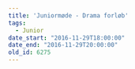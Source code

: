 ```yaml
---
title: 'Juniormøde - Drama forløb'
tags:
  - Junior
date_start: "2016-11-29T18:00:00"
date_end: "2016-11-29T20:00:00"
old_id: 6275
---
```

